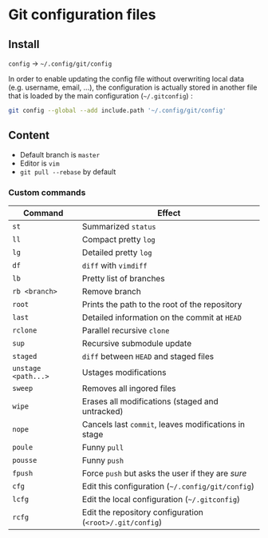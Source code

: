 
# Git configuration files

## Install

`config` -> `~/.config/git/config`

In order to enable updating the config file without overwriting local data (e.g. username, email, ...), the configuration is actually stored in another file that is loaded by the main configuration (`~/.gitconfig`) :

```bash
git config --global --add include.path '~/.config/git/config'
```

## Content

- Default branch is `master`
- Editor is `vim`
- `git pull --rebase` by default

### Custom commands

| Command             | Effect                                                   |
|---------------------|----------------------------------------------------------|
| `st`                | Summarized `status`                                      |
| `ll`                | Compact pretty `log`                                     |
| `lg`                | Detailed pretty `log`                                    |
| `df`                | `diff` with `vimdiff`                                    |
| `lb`                | Pretty list of branches                                  |
| `rb <branch>`       | Remove branch                                            |
| `root`              | Prints the path to the root of the repository            |
| `last`              | Detailed information on the commit at `HEAD`             |
| `rclone`            | Parallel recursive `clone`                               |
| `sup`               | Recursive submodule update                               |
| `staged`            | `diff` between `HEAD` and staged files                   |
| `unstage <path...>` | Ustages modifications                                    |
| `sweep`             | Removes all ingored files                                |
| `wipe`              | Erases all modifications (staged and untracked)          |
| `nope`              | Cancels last `commit`, leaves modifications in stage     |
| `poule`             | Funny `pull`                                             |
| `pousse`            | Funny `push`                                             |
| `fpush`             | Force `push` but asks the user if they are *sure*        |
| `cfg`               | Edit this configuration (`~/.config/git/config`)         |
| `lcfg`              | Edit the local configuration (`~/.gitconfig`)            |
| `rcfg`              | Edit the repository configuration (`<root>/.git/config`) |

